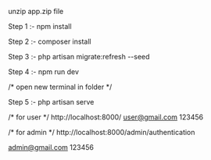 unzip app.zip file

Step 1 :-  npm install

Step 2 :- composer install

Step 3 :- php artisan migrate:refresh --seed

Step 4 :- npm run dev

/* open new terminal in folder */

Step 5 :- php artisan serve


/* for user */
http://localhost:8000/
user@gmail.com
123456

/* for admin */
http://localhost:8000/admin/authentication

admin@gmail.com
123456
